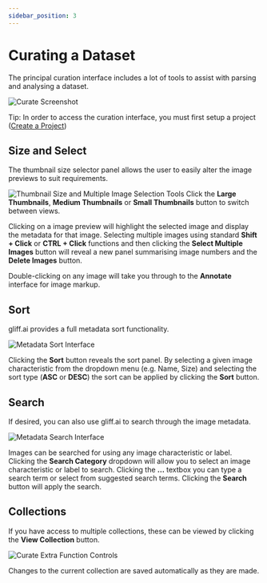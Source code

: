 ```yaml
---
sidebar_position: 3
---
```


# Curating a Dataset

The principal curation interface includes a lot of tools to assist with parsing and analysing a dataset.

![Curate Screenshot](/img/curate/curate.png)

Tip: In order to access the curation interface, you must first setup a project ([Create a Project](../getstarted/createproject))

## Size and Select

The thumbnail size selector panel allows the user to easily alter the image previews to suit requirements.

![Thumbnail Size and Multiple Image Selection Tools](/img/curate/curate_size.png)
Click the **Large Thumbnails**, **Medium Thumbnails** or **Small Thumbnails** button to switch between views.

Clicking on a image preview will highlight the selected image and display the metadata for that image.
Selecting multiple images using standard **Shift + Click** or **CTRL + Click** functions and then clicking the **Select Multiple Images** button will reveal a new panel summarising image numbers and the **Delete Images** button.

Double-clicking on any image will take you through to the **Annotate** interface for image markup.

## Sort

gliff.ai provides a full metadata sort functionality.

![Metadata Sort Interface](/img/curate/curate_sort.png)

Clicking the **Sort** button reveals the sort panel.
By selecting a given image characteristic from the dropdown menu (e.g. Name, Size) and selecting the sort type (**ASC** or **DESC**) the sort can be applied by clicking the **Sort** button.

## Search

If desired, you can also use gliff.ai to search through the image metadata.

![Metadata Search Interface](/img/curate/curate_search.png)

Images can be searched for using any image characteristic or label.
Clicking the **Search Category** dropdown will allow you to select an image characteristic or label to search.
Clicking the **...** textbox you can type a search term or select from suggested search terms.
Clicking the **Search** button will apply the search.

## Collections

If you have access to multiple collections, these can be viewed by clicking the **View Collection** button.

![Curate Extra Function Controls](/img/curate/curate_functions.png)

Changes to the current collection are saved automatically as they are made.
